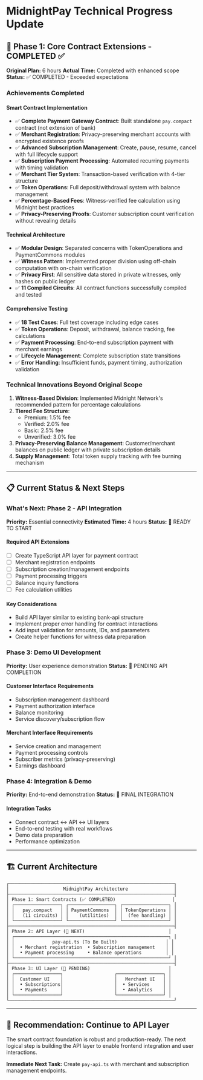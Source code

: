 # MidnightPay Technical Progress Update

## 🎉 Phase 1: Core Contract Extensions - COMPLETED ✅

**Original Plan:** 6 hours
**Actual Time:** Completed with enhanced scope
**Status:** ✅ COMPLETED - Exceeded expectations

### Achievements Completed

#### Smart Contract Implementation
- ✅ **Complete Payment Gateway Contract**: Built standalone `pay.compact` contract (not extension of bank)
- ✅ **Merchant Registration**: Privacy-preserving merchant accounts with encrypted existence proofs
- ✅ **Advanced Subscription Management**: Create, pause, resume, cancel with full lifecycle support
- ✅ **Subscription Payment Processing**: Automated recurring payments with timing validation
- ✅ **Merchant Tier System**: Transaction-based verification with 4-tier structure
- ✅ **Token Operations**: Full deposit/withdrawal system with balance management
- ✅ **Percentage-Based Fees**: Witness-verified fee calculation using Midnight best practices
- ✅ **Privacy-Preserving Proofs**: Customer subscription count verification without revealing details

#### Technical Architecture
- ✅ **Modular Design**: Separated concerns with TokenOperations and PaymentCommons modules
- ✅ **Witness Pattern**: Implemented proper division using off-chain computation with on-chain verification
- ✅ **Privacy First**: All sensitive data stored in private witnesses, only hashes on public ledger
- ✅ **11 Compiled Circuits**: All contract functions successfully compiled and tested

#### Comprehensive Testing
- ✅ **18 Test Cases**: Full test coverage including edge cases
- ✅ **Token Operations**: Deposit, withdrawal, balance tracking, fee calculations
- ✅ **Payment Processing**: End-to-end subscription payment with merchant earnings
- ✅ **Lifecycle Management**: Complete subscription state transitions
- ✅ **Error Handling**: Insufficient funds, payment timing, authorization validation

### Technical Innovations Beyond Original Scope

1. **Witness-Based Division**: Implemented Midnight Network's recommended pattern for percentage calculations
2. **Tiered Fee Structure**:
   - Premium: 1.5% fee
   - Verified: 2.0% fee
   - Basic: 2.5% fee
   - Unverified: 3.0% fee
3. **Privacy-Preserving Balance Management**: Customer/merchant balances on public ledger with private subscription details
4. **Supply Management**: Total token supply tracking with fee burning mechanism

---

## 📋 Current Status & Next Steps

### What's Next: Phase 2 - API Integration

**Priority:** Essential connectivity
**Estimated Time:** 4 hours
**Status:** 🔄 READY TO START

#### Required API Extensions
- [ ] Create TypeScript API layer for payment contract
- [ ] Merchant registration endpoints
- [ ] Subscription creation/management endpoints
- [ ] Payment processing triggers
- [ ] Balance inquiry functions
- [ ] Fee calculation utilities

#### Key Considerations
- Build API layer similar to existing bank-api structure
- Implement proper error handling for contract interactions
- Add input validation for amounts, IDs, and parameters
- Create helper functions for witness data preparation

### Phase 3: Demo UI Development

**Priority:** User experience demonstration
**Status:** 🔄 PENDING API COMPLETION

#### Customer Interface Requirements
- Subscription management dashboard
- Payment authorization interface
- Balance monitoring
- Service discovery/subscription flow

#### Merchant Interface Requirements
- Service creation and management
- Payment processing controls
- Subscriber metrics (privacy-preserving)
- Earnings dashboard

### Phase 4: Integration & Demo

**Priority:** End-to-end demonstration
**Status:** 🔄 FINAL INTEGRATION

#### Integration Tasks
- Connect contract ↔ API ↔ UI layers
- End-to-end testing with real workflows
- Demo data preparation
- Performance optimization

---

## 🏗️ Current Architecture

```
┌─────────────────────────────────────────────────────────────┐
│                    MidnightPay Architecture                 │
├─────────────────────────────────────────────────────────────┤
│ Phase 1: Smart Contracts (✅ COMPLETED)                     │
│ ┌─────────────────┐ ┌─────────────────┐ ┌─────────────────┐ │
│ │   pay.compact   │ │ PaymentCommons  │ │ TokenOperations │ │
│ │   (11 circuits) │ │    (utilities)  │ │  (fee handling) │ │
│ └─────────────────┘ └─────────────────┘ └─────────────────┘ │
├─────────────────────────────────────────────────────────────┤
│ Phase 2: API Layer (🔄 NEXT)                               │
│ ┌─────────────────────────────────────────────────────────┐ │
│ │              pay-api.ts (To Be Built)                  │ │
│ │  • Merchant registration  • Subscription management    │ │
│ │  • Payment processing     • Balance operations         │ │
│ └─────────────────────────────────────────────────────────┘ │
├─────────────────────────────────────────────────────────────┤
│ Phase 3: UI Layer (🔄 PENDING)                             │
│ ┌─────────────────┐                   ┌─────────────────┐ │
│ │  Customer UI    │                   │   Merchant UI   │ │
│ │  • Subscriptions│                   │  • Services     │ │
│ │  • Payments     │                   │  • Analytics    │ │
│ └─────────────────┘                   └─────────────────┘ │
└─────────────────────────────────────────────────────────────┘
```

---

## 🎯 Recommendation: Continue to API Layer

The smart contract foundation is robust and production-ready. The next logical step is building the API layer to enable frontend integration and user interactions.

**Immediate Next Task:** Create `pay-api.ts` with merchant and subscription management endpoints.